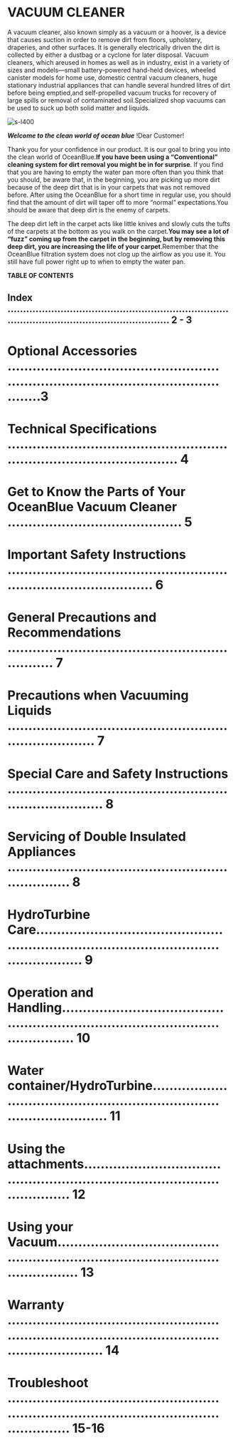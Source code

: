 # VACUUM CLEANER
A vacuum cleaner, also known simply as a vacuum or a hoover, is a device that causes suction in order to remove dirt from floors, upholstery, draperies, and other surfaces. It is generally electrically driven the dirt is collected by either a dustbag or a cyclone for later disposal. Vacuum cleaners, which areused in homes as well as in industry, exist in a variety of sizes and models—small battery-powered hand-held devices, wheeled canister models for home use, domestic central vacuum cleaners, huge stationary industrial appliances that can handle several hundred litres of dirt before being emptied,and self-propelled vacuum trucks for recovery of large spills or removal of contaminated soil.Specialized shop vacuums can be used to suck up both solid matter and liquids.

![s-l400](https://github.com/Subashinisubburaj/Vacuum-cleaner1/assets/143898301/a2eea790-1a53-4f5d-8172-70f064a811e2)

***Welcome to the clean world of ocean blue*** !Dear Customer!

Thank you for your confidence in our product. It is our goal to bring you into the clean world of OceanBlue.**If you have been using a “Conventional” cleaning system for dirt removal you might be in for surprise**.
If you find that you are having to empty the water pan more often than you think that you should, be aware that, in the beginning, you are picking up more dirt because of the deep dirt that is in your carpets that was not removed before. After using the OceanBlue for a short time in regular use, you should find that the amount of dirt will taper off to more “normal” expectations.You should be aware that deep dirt is the enemy of carpets.

The deep dirt left in the carpet acts like little knives and slowly cuts the tufts of the carpets at the bottom as you walk on the carpet.**You may see a lot of “fuzz” coming up from the carpet in the beginning, but by removing this deep dirt, you are increasing the life of your carpet**.Remember that the OceanBlue filtration system does not clog up the airflow as you use it. You still have full power right up to when to empty the water pan.

**TABLE OF CONTENTS**

## Index ........................................................................................................................... 2 - 3
# Optional Accessories   ………………………………………………………………………………………………..3
# Technical Specifications .............................................................................................. 4
# Get to Know the Parts of Your OceanBlue Vacuum Cleaner .......................................... 5
# Important Safety Instructions ........................................................................................ 6
# General Precautions and Recommendations ................................................................ 7
# Precautions when Vacuuming Liquids .......................................................................... 7
# Special Care and Safety Instructions ............................................................................ 8
# Servicing of Double Insulated Appliances .................................................................... 8
# HydroTurbine Care…………………………………………………………………………………………………… 9
# Operation and Handling……………………………………………………………………………………………. 10
# Water container/HydroTurbine………………………………………………………………………………… 11
# Using the attachments…………………………………………………………………………………...... 12
# Using your Vacuum…………………………………………………………………………………………….. 13
# Warranty …………………………………………………………………………………………………………….. 14
# Troubleshoot ……………………………………………………………………………………………………… 15-16
